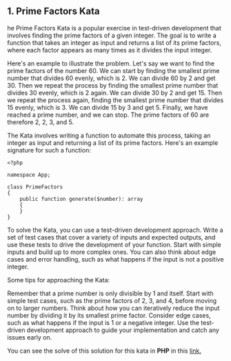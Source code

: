 
## 1. Prime Factors Kata

he Prime Factors Kata is a popular exercise in test-driven development that involves finding the prime factors of a given integer. The goal is to write a function that takes an integer as input and returns a list of its prime factors, where each factor appears as many times as it divides the input integer.

Here's an example to illustrate the problem. Let's say we want to find the prime factors of the number 60. We can start by finding the smallest prime number that divides 60 evenly, which is 2. We can divide 60 by 2 and get 30. Then we repeat the process by finding the smallest prime number that divides 30 evenly, which is 2 again. We can divide 30 by 2 and get 15. Then we repeat the process again, finding the smallest prime number that divides 15 evenly, which is 3. We can divide 15 by 3 and get 5. Finally, we have reached a prime number, and we can stop. The prime factors of 60 are therefore 2, 2, 3, and 5.

The Kata involves writing a function to automate this process, taking an integer as input and returning a list of its prime factors. Here's an example signature for such a function:

```
<?php

namespace App;

class PrimeFactors
{
    public function generate($number): array
    {
    }
}
```

To solve the Kata, you can use a test-driven development approach. Write a set of test cases that cover a variety of inputs and expected outputs, and use these tests to drive the development of your function. Start with simple inputs and build up to more complex ones. You can also think about edge cases and error handling, such as what happens if the input is not a positive integer.

Some tips for approaching the Kata:

Remember that a prime number is only divisible by 1 and itself.
Start with simple test cases, such as the prime factors of 2, 3, and 4, before moving on to larger numbers.
Think about how you can iteratively reduce the input number by dividing it by its smallest prime factor.
Consider edge cases, such as what happens if the input is 1 or a negative integer.
Use the test-driven development approach to guide your implementation and catch any issues early on.

You can see the solve of this solution for this kata in **PHP** in this [link.](../php/tests/PrimeFactorsTest.php)
